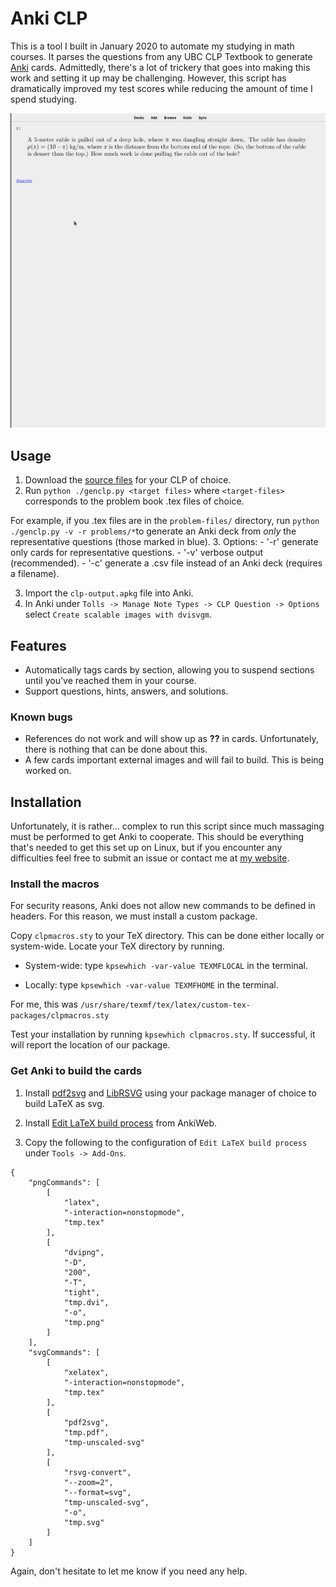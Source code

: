 # Anki CLP

This is a tool I built in January 2020 to automate my studying in math courses. It parses the questions from any UBC CLP Textbook to generate [Anki](https://en.wikipedia.org/wiki/Anki_(software)) cards. Admittedly, there's a lot of trickery that goes into making this work and setting it up may be challenging. However, this script has dramatically improved my test scores while reducing the amount of time I spend studying.

![](example.gif)

## Usage

1. Download the [source files](http://www.math.ubc.ca/~CLP/src/) for your CLP of choice.
2. Run `python ./genclp.py <target files>` where `<target-files>` corresponds to the problem book .tex files of choice.

For example, if you .tex files are in the `problem-files/` directory, run
`python ./genclp.py -v -r problems/*`to generate an Anki deck from *only* the representative questions (those marked in blue).
3. Options: 
    - '-r' generate only cards for representative questions.
    - '-v' verbose output (recommended).
    - '-c' generate a .csv file instead of an Anki deck (requires a filename).

3. Import the `clp-output.apkg` file into Anki.
4. In Anki under `Tolls -> Manage Note Types -> CLP Question -> Options` select `Create scalable images with dvisvgm`.

## Features

- Automatically tags cards by section, allowing you to suspend sections until you've reached them in your course.
- Support questions, hints, answers, and solutions.

### Known bugs
- References do not work and will show up as **??** in cards. Unfortunately, there is nothing that can be done about this.
- A few cards important external images and will fail to build. This is being worked on.

## Installation

Unfortunately, it is rather... complex to run this script since much massaging must be performed to get Anki to cooperate. This should be everything that's needed to get this set up on Linux, but if you encounter any difficulties feel free to submit an issue or contact me at [my website](alexkoen.com).

### Install the macros

For security reasons, Anki does not allow new commands to be defined in headers. For this reason, we must install a custom package.

Copy `clpmacros.sty` to your TeX directory. This can be done either locally or system-wide. Locate your TeX directory by running.

- System-wide: type `kpsewhich -var-value TEXMFLOCAL` in the terminal.

- Locally: type `kpsewhich -var-value TEXMFHOME` in the terminal.

For me, this was `/usr/share/texmf/tex/latex/custom-tex-packages/clpmacros.sty`

Test your installation by running `kpsewhich clpmacros.sty`. If successful, it will report the location of our package.

### Get Anki to build the cards

1. Install [pdf2svg](https://github.com/dawbarton/pdf2svg) and [LibRSVG](https://wiki.gnome.org/Projects/LibRsvg) using your package manager of choice to build LaTeX as svg.

2. Install [Edit LaTeX build process](https://ankiweb.net/shared/info/937148547) from AnkiWeb.

3. Copy the following to the configuration of `Edit LaTeX build process` under `Tools -> Add-Ons`.

```
{
    "pngCommands": [
        [
            "latex",
            "-interaction=nonstopmode",
            "tmp.tex"
        ],
        [
            "dvipng",
            "-D",
            "200",
            "-T",
            "tight",
            "tmp.dvi",
            "-o",
            "tmp.png"
        ]
    ],
    "svgCommands": [
        [
            "xelatex",
            "-interaction=nonstopmode",
            "tmp.tex"
        ],
        [
            "pdf2svg",
            "tmp.pdf",
            "tmp-unscaled-svg"
        ],
        [
            "rsvg-convert",
            "--zoom=2",
            "--format=svg",
            "tmp-unscaled-svg",
            "-o",
            "tmp.svg"
        ]
    ]
}
```

Again, don't hesitate to let me know if you need any help.

